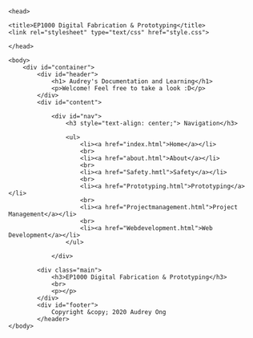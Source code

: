 <DOCTYPE html>
<html>

	<head>

	<title>EP1000 Digital Fabrication & Prototyping</title>
	<link rel="stylesheet" type="text/css" href="style.css">

	</head>

	<body>
		<div id="container">
			<div id="header">
				<h1> Audrey's Documentation and Learning</h1>
				<p>Welcome! Feel free to take a look :D</p>
			</div>
			<div id="content">

				<div id="nav">
					<h3 style="text-align: center;"> Navigation</h3>

					<ul>
						<li><a href="index.html">Home</a></li>
						<br>
						<li><a href="about.html">About</a></li>
						<br>
						<li><a href="Safety.hmtl">Safety</a></li>
						<br>
						<li><a href="Prototyping.html">Prototyping</a></li>
						<br>
						<li><a href="Projectmanagement.html">Project Management</a></li>
						<br>
						<li><a href="Webdevelopment.html">Web Development</a></li>
					</ul>							

				</div>

			<div class="main">
				<h3>EP1000 Digital Fabrication & Prototyping</h3>
				<br>
				<p></p>
			</div>
			<div id="footer">
				Copyright &copy; 2020 Audrey Ong
			</header>
	</body>
	
</html>
